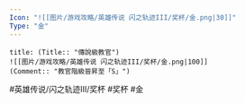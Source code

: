 ```yaml
---
Icon: "![[图片/游戏攻略/英雄传说 闪之轨迹III/奖杯/金.png|30]]"
Type: "金"
---
```

```ad-ed-sen-3-gold
title: (Title:: "傳說級教官")
![[图片/游戏攻略/英雄传说 闪之轨迹III/奖杯/金.png|100]]
(Comment:: "教官階級晉昇至「S」")
```

#英雄传说/闪之轨迹III/奖杯  #奖杯 #金